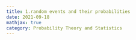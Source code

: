 ```yaml
---
title: 1.random events and their probabilities
date: 2021-09-18
mathjax: true
category: Probability Theory and Statistics
---
```

